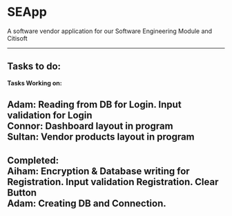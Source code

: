 # SEApp
A software vendor application for our Software Engineering Module and Citisoft

-------------------------------------------------------------------------------------------------------------
**Tasks to do:**<br>
-------------------------------------------------------------------------------------------------------------
**Tasks Working on:**<br>

Adam: Reading from DB for Login. Input validation for Login <br>
Connor: Dashboard layout in program <br>
Sultan: Vendor products layout in program<br>
-------------------------------------------------------------------------------------------------------------
**Completed:** <br>
Aiham: Encryption & Database writing for Registration. Input validation Registration. Clear Button <br>
Adam: Creating DB and Connection. <br>
-------------------------------------------------------------------------------------------------------------
